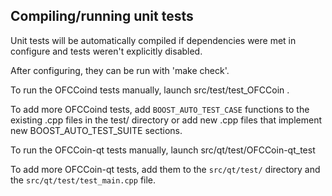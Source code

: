 Compiling/running unit tests
------------------------------------

Unit tests will be automatically compiled if dependencies were met in configure
and tests weren't explicitly disabled.

After configuring, they can be run with 'make check'.

To run the OFCCoind tests manually, launch src/test/test_OFCCoin .

To add more OFCCoind tests, add `BOOST_AUTO_TEST_CASE` functions to the existing
.cpp files in the test/ directory or add new .cpp files that
implement new BOOST_AUTO_TEST_SUITE sections.

To run the OFCCoin-qt tests manually, launch src/qt/test/OFCCoin-qt_test

To add more OFCCoin-qt tests, add them to the `src/qt/test/` directory and
the `src/qt/test/test_main.cpp` file.
